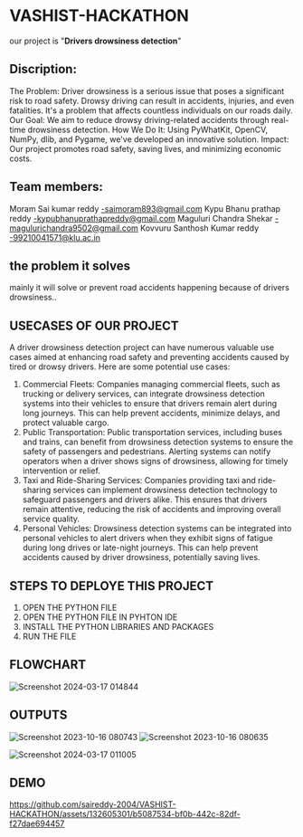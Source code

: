 # VASHIST-HACKATHON
our project is "**Drivers drowsiness detection**"

## Discription:
The Problem: Driver drowsiness is a serious issue that poses a significant risk to road safety. Drowsy driving can result in accidents, injuries, and even fatalities. It's a problem that affects countless individuals on our roads daily.
Our Goal: We aim to reduce drowsy driving-related accidents through real-time drowsiness detection.
How We Do It: Using PyWhatKit, OpenCV, NumPy, dlib, and Pygame, we've developed an innovative solution.
Impact: Our project promotes road safety, saving lives, and minimizing economic costs.
## Team members:
Moram Sai kumar reddy -saimoram893@gmail.com
Kypu Bhanu prathap reddy -kypubhanuprathapreddy@gmail.com
Maguluri Chandra Shekar -magulurichandra9502@gmail.com
Kovvuru Santhosh Kumar reddy -99210041571@klu.ac.in


## the problem it solves
mainly it will solve or prevent road accidents happening because of drivers drowsiness..

## USECASES OF OUR PROJECT
A driver drowsiness detection project can have numerous valuable use cases aimed at enhancing road safety and preventing accidents caused by tired or drowsy drivers. Here are some potential use cases:
1. Commercial Fleets: Companies managing commercial fleets, such as trucking or delivery services, can integrate drowsiness detection systems into their vehicles to ensure that drivers remain alert during long journeys. This can help prevent accidents, minimize delays, and protect valuable cargo.
2. Public Transportation: Public transportation services, including buses and trains, can benefit from drowsiness detection systems to ensure the safety of passengers and pedestrians. Alerting systems can notify operators when a driver shows signs of drowsiness, allowing for timely intervention or relief.
3. Taxi and Ride-Sharing Services: Companies providing taxi and ride-sharing services can implement drowsiness detection technology to safeguard passengers and drivers alike. This ensures that drivers remain attentive, reducing the risk of accidents and improving overall service quality.
4. Personal Vehicles: Drowsiness detection systems can be integrated into personal vehicles to alert drivers when they exhibit signs of fatigue during long drives or late-night journeys. This can help prevent accidents caused by driver drowsiness, potentially saving lives.

## STEPS TO DEPLOYE THIS PROJECT

1. OPEN THE PYTHON FILE
2. OPEN THE PYTHON FILE IN PYHTON IDE
3. INSTALL THE PYTHON LIBRARIES AND PACKAGES
4. RUN THE FILE

## FLOWCHART


![Screenshot 2024-03-17 014844](https://github.com/saireddy-2004/VASHIST-HACKATHON/assets/132605301/238a1a8c-f78c-4ddf-9223-bc29f099fa20)

## OUTPUTS

![Screenshot 2023-10-16 080743](https://github.com/saireddy-2004/VASHIST-HACKATHON/assets/132605301/1bbfeb26-5935-4260-8200-786b15defe7c)
![Screenshot 2023-10-16 080635](https://github.com/saireddy-2004/VASHIST-HACKATHON/assets/132605301/ee65d673-c5b5-4d41-ba24-57c64cd9fee1)

![Screenshot 2024-03-17 011005](https://github.com/saireddy-2004/VASHIST-HACKATHON/assets/132605301/594159f8-1168-48e8-afe7-45c2ffb3d3f6)

## DEMO




https://github.com/saireddy-2004/VASHIST-HACKATHON/assets/132605301/b5087534-bf0b-442c-82df-f27dae694457





